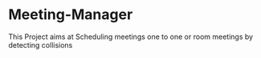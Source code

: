# Meeting-Manager
This Project aims at Scheduling meetings one to one or room meetings by detecting collisions
